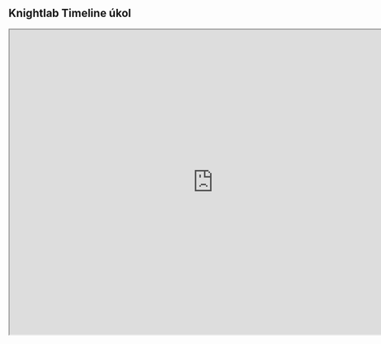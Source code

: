 ## Knightlab Timeline úkol
<iframe src="https://cdn.knightlab.com/libs/timeline3/latest/embed/index.html?source=19lfRqLfkClXgA3-pC-V5E1cBqKMIeYHF5-hSqfe-CLI&font=Default&lang=cz&initial_zoom=2&height=650" width=800 height=600></iframe>

